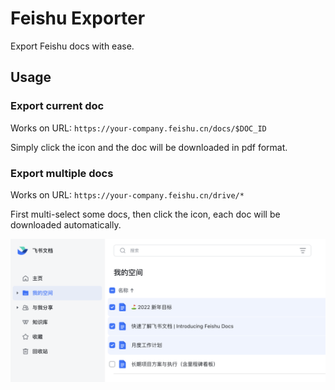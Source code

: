 # Feishu Exporter

Export Feishu docs with ease.

## Usage

### Export current doc

Works on URL: `https://your-company.feishu.cn/docs/$DOC_ID`

Simply click the icon and the doc will be downloaded in pdf format.

### Export multiple docs

Works on URL: `https://your-company.feishu.cn/drive/*`

First multi-select some docs, then click the icon, each doc will be downloaded
automatically.

![](feishu-drive.png)
